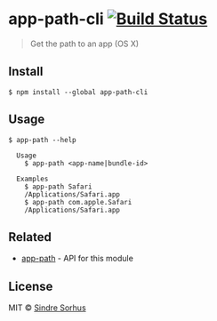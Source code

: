 # app-path-cli [![Build Status](https://travis-ci.org/sindresorhus/app-path-cli.svg?branch=master)](https://travis-ci.org/sindresorhus/app-path-cli)

> Get the path to an app (OS X)


## Install

```
$ npm install --global app-path-cli
```


## Usage

```
$ app-path --help

  Usage
    $ app-path <app-name|bundle-id>

  Examples
    $ app-path Safari
    /Applications/Safari.app
    $ app-path com.apple.Safari
    /Applications/Safari.app
```


## Related

- [app-path](https://github.com/sindresorhus/app-path) - API for this module


## License

MIT © [Sindre Sorhus](http://sindresorhus.com)
